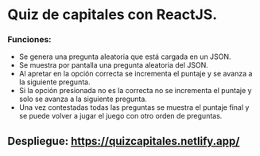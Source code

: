 # Quiz de capitales con ReactJS.

### Funciones:
- Se genera una pregunta aleatoria que está cargada en un JSON.
- Se muestra por pantalla una pregunta aleatoria del JSON.
- Al apretar en la opción correcta se incrementa el puntaje y se avanza a la siguiente pregunta.
- Si la opción presionada no es la correcta no se incrementa el puntaje y solo se avanza a la siguiente pregunta.
- Una vez contestadas todas las preguntas se muestra el puntaje final y se puede volver a jugar el juego con otro orden de preguntas.

## Despliegue: https://quizcapitales.netlify.app/

